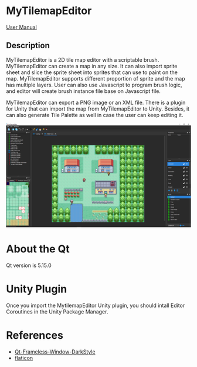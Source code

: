 # MyTilemapEditor
[User Manual](https://mytilemapeditor.readthedocs.io/en/latest/index.html)
## Description
MyTilemapEditor is a 2D tile map editor with a scriptable brush. 
MyTilemapEditor can create a map in any size. It can also import sprite sheet and slice the sprite sheet into sprites that can use to paint on the map. 
MyTilemapEditor supports different proportion of sprite and the map has multiple layers. User can also use Javascript to program brush logic, 
and editor will create brush instance file base on Javascript file.

MyTilemapEditor can export a PNG image or an XML file. There is a plugin for Unity that can import the map from MyTilemapEditor to Unity. Besides, it can also generate Tile Palette as well in case the user can keep editing it.

![demo_img1](/img/screenshot1.png)

# About the Qt
Qt version is 5.15.0

# Unity Plugin
Once you import the MytilemapEditor Unity plugin, you should intall Editor Coroutines in the Unity Package Manager.

# References
* [Qt-Frameless-Window-DarkStyle](https://github.com/Jorgen-VikingGod/Qt-Frameless-Window-DarkStyle)
* [flaticon](https://www.flaticon.com/)

